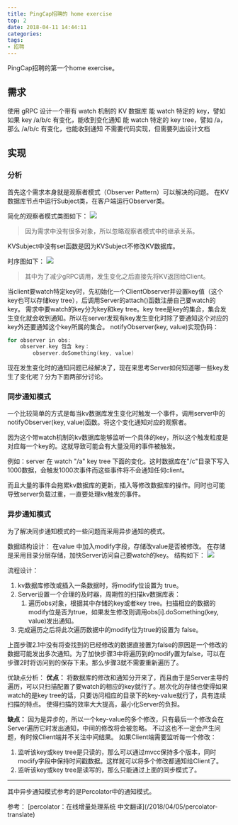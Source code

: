 ```yaml
---
title: PingCap招聘的 home exercise
top: 2
date: 2018-04-11 14:44:11
categories:
tags:
- 招聘
---
```


<div class="note info"><p>PingCap招聘的第一个home exercise。</p></div>

<!-- more -->

## 需求

使用 gRPC 设计一个带有 watch 机制的 KV 数据库
能 watch 特定的 key，譬如如果 key /a/b/c 有变化，能收到变化通知
能 watch 特定的 key tree，譬如 /a，那么 /a/b/c 有变化，也能收到通知
不需要代码实现，但需要列出设计文档


## 实现


### 分析

首先这个需求本身就是观察者模式（Observer Pattern）可以解决的问题。
在KV数据库节点中运行Subject类，在客户端运行Observer类。

简化的观察者模式类图如下：
![](observer-class.jpg)
> 因为需求中没有很多对象，所以忽略观察者模式中的继承关系。

KVSubject中没有set函数是因为KVSubject不修改KV数据库。

时序图如下：
![](observer-timing.jpg)
> 其中为了减少gRPC调用，发生变化之后直接先将KV返回给Client。

当client要watch特定key时，先初始化一个ClientObserver并设置key值（这个key也可以存储key tree），后调用Server的attach()函数注册自己要watch的key。
需求中要watch的key分为key和key tree。key tree是key的集合，集合发生变化就会收到通知。所以在server发现有key发生变化时除了要通知这个对应的key外还要通知这个key所属的集合。
notifyObserver(key, value)实现伪码：
```c
for observer in obs:
    observer.key 包含 key：
        observer.doSomething(key, value)
```


<div class="note warning no-icon"><p>现在发生变化时的通知问题已经解决了，现在来思考Server如何知道哪一些key发生了变化呢？分为下面两部分讨论。</p></div>


### 同步通知模式

一个比较简单的方式是每当kv数据库发生变化时触发一个事件，调用server中的notifyObserver(key, value)函数。将这个变化通知对应的观察者。

因为这个带watch机制的kv数据库能够监听一个具体的key，所以这个触发粒度是对应每一个key的。这就导致可能会有大量没用的事件被触发。
<div class="note info no-icon"><p>例如：server 在 watch "/a" key tree 下面的变化。这时数据库在"/c"目录下写入1000数据，会触发1000次事件而这些事件将不会通知任何client。</p></div>

而且大量的事件会拖累kv数据库的更新，插入等修改数据库的操作。同时也可能导致server负载过重，一直要处理kv触发的事件。



### 异步通知模式

为了解决同步通知模式的一些问题而采用异步通知的模式。

数据结构设计：
在value 中加入modify字段，存储改value是否被修改。
在存储是采用目录分层存储，加快Server访问自己要watch的key。
结构如下：
![](key-struct.png)


流程设计：
1. kv数据库修改或插入一条数据时，将modify位设置为 true。
2. Server设置一个合理的及时器，周期性的扫描kv数据库表：
    1. 遍历obs对象，根据其中存储的key或者key tree。扫描相应的数据的modify位是否为true，如果发生修改则调用obs[i].doSomething(key, value)发出通知。
3. 完成遍历之后将此次遍历数据中的modify位为true的设置为 false。

<div class="note warning no-icon"><p>上面步骤2.1中没有将查找到的已经修改的数据直接置为false的原因是一个修改的数据可能发出多次通知。为了加快步骤3中将遍历到的modify置为false，可以在步骤2时将访问到的保存下来。那么步骤3就不需要重新遍历了。</p></div>


优缺点分析：
**优点：** 将数据库的修改和通知分开来了，而且由于是Server主导的遍历，可以只扫描配置了要watch的相应的key就行了。层次化的存储也使得如果watch的是key tree的话，只要访问相应的目录下的key-value就行了，具有连续扫描的特点。
使得扫描的效率大大提高，最小化Server的负担。

**缺点：** 因为是异步的，所以一个key-value的多个修改，只有最后一个修改会在Server遍历它时发出通知，中间的修改将会被忽略。
不过这也不一定会产生问题，有时候Client端并不关注中间结果。
如果Client端需要监听每一个修改：
1. 监听该key或key tree是只读的，那么可以通过mvcc保持多个版本，同时modify字段中保持时间戳数据。这样就可以将多个修改都通知给Client了。
2. 监听该key或key tree是读写的，那么只能通过上面的同步模式了。


<hr />

其中异步通知模式参考的是Percolator中的通知模式。
<div class="note primary">参考：
[percolator：在线增量处理系统 中文翻译](/2018/04/05/percolator-translate)</div>
